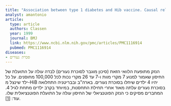 ```yaml
---
title: "Association between type 1 diabetes and Hib vaccine. Causal relation is likely"
analyst: amantonio
article:
  type: article
  authors: Classen
  year: 1999
  journal: BMJ
  link: https://www.ncbi.nlm.nih.gov/pmc/articles/PMC1116914
  pubmed: PMC1116914
diseases:
- סכרת נעורים
---
```


הנזק מתופעת הלוואי הזאת (סיכון מוגבר לסוכרת נעורים) לבדה עולה על התועלת של החיסון שאמור למנוע 7 מקרי מוות ו-7 עד 26 מקרי נכות לכל 100,000 מחוסנים. על כל ילד שינצל מ-HiB יהיו 4 ילדים שיחלו בסוכרת נעורים.
בארה"ב ובבריטניה התחלואה בסוכרת נעורים עלתה מאוד אחרי תחילת התחסנות, במיוחד בקרב ילדים מתחת לגיל 4. המחברים מסיקים כי הנזק הפוטנציאלי של החיסון עולה על התועלת הפוטנציאלית שלו. עוד:
 [[1]](http://www.bmj.com/content/315/7110/713).

